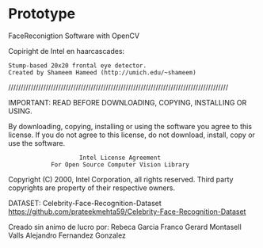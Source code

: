 # Prototype
FaceReconigtion Software with OpenCV

Copiright de Intel en haarcascades:
  
    Stump-based 20x20 frontal eye detector.
    Created by Shameem Hameed (http://umich.edu/~shameem)

////////////////////////////////////////////////////////////////////////////////////////

  IMPORTANT: READ BEFORE DOWNLOADING, COPYING, INSTALLING OR USING.

  By downloading, copying, installing or using the software you agree to this license.
  If you do not agree to this license, do not download, install,
  copy or use the software.


                        Intel License Agreement
                For Open Source Computer Vision Library

 Copyright (C) 2000, Intel Corporation, all rights reserved.
 Third party copyrights are property of their respective owners.
 
 
 

 DATASET: Celebrity-Face-Recognition-Dataset
 https://github.com/prateekmehta59/Celebrity-Face-Recognition-Dataset
 
 Creado sin animo de lucro por:
 Rebeca Garcia Franco
 Gerard Montasell Valls
 Alejandro Fernandez Gonzalez
